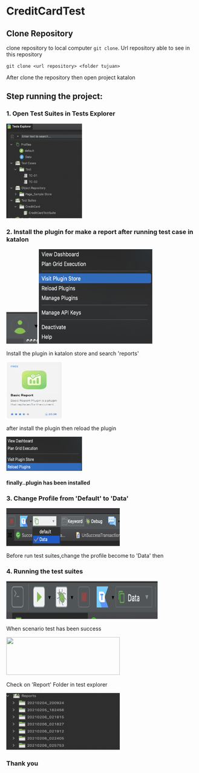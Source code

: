 # CreditCardTest

## Clone Repository

clone repository to local computer `git clone`. Url
repository able to see in this repository

```
git clone <url repository> <folder tujuan>
```

<p>After clone the repository then open project katalon</p>

<h2>Step running the project:</h2>

<h3>1. Open Test Suites in Tests Explorer</h3>
<img src="images/Screen Shot 2021-02-06 at 02.50.03.png" width="200" height="250">
<h3>2. Install the plugin for make a report after running test case in katalon</h3>
<img src="images/Screen Shot 2021-02-06 at 03.33.11.png">
<img src="images/Screen Shot 2021-02-06 at 03.33.25.png" width="300" height="250" >
<p>Install the plugin in katalon store and search 'reports'</p>
<img src="images/Screen Shot 2021-02-06 at 03.34.05.png" width="150" height="150">
<p>after install the plugin then reload the plugin</p>
<img src="images/Screen Shot 2021-02-06 at 03.34.24.png" width="200" height="90">

<h4>finally..plugin has been installed</h4>

<h3>3. Change Profile from 'Default' to 'Data'</h3>
<img src="images/Screen Shot 2021-02-06 at 02.55.08.png" width="300" height="100">
<p>Before run test suites,change the profile become to 'Data' then </p>
<h3>4. Running the test suites</h3>
<img src="images/Screen Shot 2021-02-06 at 02.55.27.png" width="400" height="100">
<p>When scenario test has been success</p>
<img src="images/Screen Shot 2021-02-06 at 03.35.37" width="300" height="100">
<p>Check on 'Report' Folder in test explorer</p>
<img src="images/Screen Shot 2021-02-06 at 02.58.47.png" width="300" height="150">



<h3>Thank you</h3>
